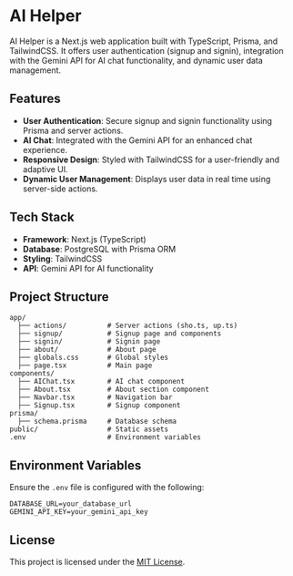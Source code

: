 

# AI Helper

AI Helper is a Next.js web application built with TypeScript, Prisma, and TailwindCSS. It offers user authentication (signup and signin), integration with the Gemini API for AI chat functionality, and dynamic user data management.  

## Features

- **User Authentication**: Secure signup and signin functionality using Prisma and server actions.
- **AI Chat**: Integrated with the Gemini API for an enhanced chat experience.
- **Responsive Design**: Styled with TailwindCSS for a user-friendly and adaptive UI.
- **Dynamic User Management**: Displays user data in real time using server-side actions.

## Tech Stack

- **Framework**: Next.js (TypeScript)
- **Database**: PostgreSQL with Prisma ORM
- **Styling**: TailwindCSS
- **API**: Gemini API for AI functionality
  
## Project Structure

```
app/
  ├── actions/          # Server actions (sho.ts, up.ts)
  ├── signup/           # Signup page and components
  ├── signin/           # Signin page
  ├── about/            # About page
  ├── globals.css       # Global styles
  ├── page.tsx          # Main page
components/
  ├── AIChat.tsx        # AI chat component
  ├── About.tsx         # About section component
  ├── Navbar.tsx        # Navigation bar
  ├── Signup.tsx        # Signup component
prisma/
  ├── schema.prisma     # Database schema
public/                 # Static assets
.env                    # Environment variables
```



## Environment Variables

Ensure the `.env` file is configured with the following:
```env
DATABASE_URL=your_database_url
GEMINI_API_KEY=your_gemini_api_key
```

## License

This project is licensed under the [MIT License](LICENSE).
